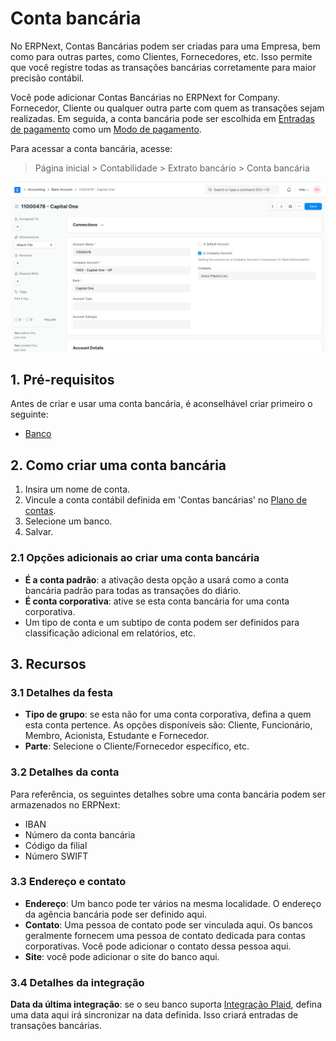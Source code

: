 # Conta bancária



No ERPNext, Contas Bancárias podem ser criadas para uma Empresa, bem como para outras partes, como Clientes, Fornecedores, etc. Isso permite que você registre todas as transações bancárias corretamente para maior precisão contábil.


Você pode adicionar Contas Bancárias no ERPNext for Company. Fornecedor, Cliente ou qualquer outra parte com quem as transações sejam realizadas. Em seguida, a conta bancária pode ser escolhida em [Entradas de pagamento](/docs/pt/accounts/payment-entry) como um [Modo de pagamento](/docs/pt/accounts/mode-of-payment).


Para acessar a conta bancária, acesse:



> 
> Página inicial > Contabilidade > Extrato bancário > Conta bancária
> 
> 
> 


![Conta bancária](/files/bank-account.png)


## 1. Pré-requisitos


Antes de criar e usar uma conta bancária, é aconselhável criar primeiro o seguinte:


* [Banco](/docs/pt/accounts/bank)


## 2. Como criar uma conta bancária


1. Insira um nome de conta.
2. Vincule a conta contábil definida em 'Contas bancárias' no [Plano de contas](/docs/pt/accounts/chart-of-accounts).
3. Selecione um banco.
4. Salvar.


### 2.1 Opções adicionais ao criar uma conta bancária


* **É a conta padrão**: a ativação desta opção a usará como a conta bancária padrão para todas as transações do diário.
* **É conta corporativa**: ative se esta conta bancária for uma conta corporativa.
* Um tipo de conta e um subtipo de conta podem ser definidos para classificação adicional em relatórios, etc.


## 3. Recursos


### 3.1 Detalhes da festa


* **Tipo de grupo**: se esta não for uma conta corporativa, defina a quem esta conta pertence. As opções disponíveis são: Cliente, Funcionário, Membro, Acionista, Estudante e Fornecedor.
* **Parte**: Selecione o Cliente/Fornecedor específico, etc.


### 3.2 Detalhes da conta


Para referência, os seguintes detalhes sobre uma conta bancária podem ser armazenados no ERPNext:


* IBAN
* Número da conta bancária
* Código da filial
* Número SWIFT


### 3.3 Endereço e contato


* **Endereço**: Um banco pode ter vários na mesma localidade. O endereço da agência bancária pode ser definido aqui.
* **Contato**: Uma pessoa de contato pode ser vinculada aqui. Os bancos geralmente fornecem uma pessoa de contato dedicada para contas corporativas. Você pode adicionar o contato dessa pessoa aqui.
* **Site**: você pode adicionar o site do banco aqui.


### 3.4 Detalhes da integração


**Data da última integração**: se o seu banco suporta [Integração Plaid](/docs/pt/erpnext_integration/plaid_integration), defina uma data aqui irá sincronizar na data definida. Isso criará entradas de transações bancárias.



